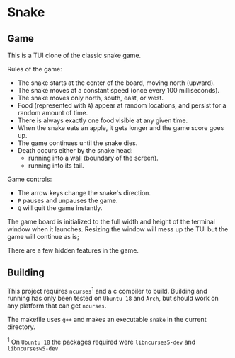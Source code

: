 # Snake

## Game
This is a TUI clone of the classic snake game.

Rules of the game:
- The snake starts at the center of the board, moving north (upward).
- The snake moves at a constant speed (once every 100 milliseconds).
- The snake moves only north, south, east, or west.
- Food (represented with `A`) appear at random locations, and persist for a random amount of time.
- There is always exactly one food visible at any given time.
- When the snake eats an apple, it gets longer and the game score goes up.
- The game continues until the snake dies.
- Death occurs either by the snake head:
    - running into a wall (boundary of the screen).
    - running into its tail.

Game controls:
- The arrow keys change the snake's direction.
- `P` pauses and unpauses the game.
- `Q` will quit the game instantly.

The game board is initialized to the full width and height of the terminal window when it launches. Resizing the window will mess up the TUI but the game will continue as is;

There are a few hidden features in the game.

## Building
This project requires `ncurses`<sup>1</sup>  and a c compiler to build.
Building and running has only been tested on `Ubuntu 18` and `Arch`, but should work on any platform that can get `ncurses`.

The makefile uses `g++` and makes an executable `snake` in the current directory.

<sup>1</sup> On `Ubuntu 18` the packages required were `libncurses5-dev` and `libncursesw5-dev`